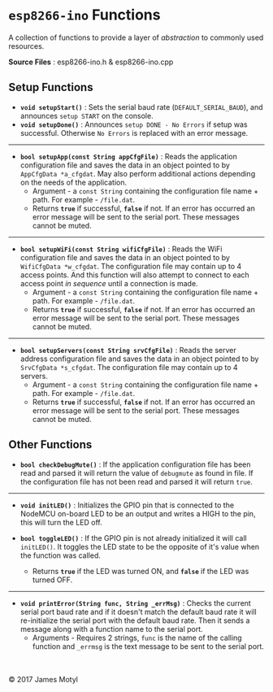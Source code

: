 # `esp8266-ino` Functions

A collection of functions to provide a layer of *abstraction* to commonly used resources.

**Source Files** : esp8266-ino.h & esp8266-ino.cpp

## Setup Functions

* **`void setupStart()`** : Sets the serial baud rate (`DEFAULT_SERIAL_BAUD`), and announces `setup START` on the console.
* **`void setupDone()`** : Announces `setup DONE - No Errors` if setup was successful. Otherwise `No Errors` is replaced with an error message.
-----
* **`bool setupApp(const String appCfgFile)`** : Reads the application configuration file and saves the data in an object pointed to by `AppCfgData *a_cfgdat`. May also perform additional actions depending on the needs of the application.
    * Argument - a `const String` containing the configuration file name + path. For example - `/file.dat`. 
    * Returns **`true`** if successful, **`false`** if not. If an error has occurred an error message will be sent to the serial port. These messages cannot be muted.
-----
* **`bool setupWiFi(const String wifiCfgFile)`** : Reads the WiFi configuration file and saves the data in an object pointed to by `WifiCfgData *w_cfgdat`. The configuration file may contain up to 4 access points. And this function will also attempt to connect to each access point *in sequence* until a connection is made.
    * Argument - a `const String` containing the configuration file name + path. For example - `/file.dat`. 
    * Returns **`true`** if successful, **`false`** if not. If an error has occurred an error message will be sent to the serial port. These messages cannot be muted.
-----
* **`bool setupServers(const String srvCfgFile)`** : Reads the server address configuration file and saves the data in an object pointed to by `SrvCfgData *s_cfgdat`. The configuration file may contain up to 4 servers. 
    * Argument - a `const String` containing the configuration file name + path. For example - `/file.dat`. 
    * Returns **`true`** if successful, **`false`** if not. If an error has occurred an error message will be sent to the serial port. These messages cannot be muted.

## Other Functions

* **`bool checkDebugMute()`** : If the application configuration file has been read and parsed it will return the value of `debugmute` as found in file. If the configuration file has not been read and parsed it will return `true`.
-----
* **`void initLED()`** : Initializes the GPIO pin that is connected to the NodeMCU on-board LED to be an output and writes a HIGH to the pin, this will turn the LED off.

* **`bool toggleLED()`** : If the GPIO pin is not already initialized it will call `initLED()`. It toggles the LED state to be the opposite of it's value when the function was called.
    * Returns **`true`** if the LED was turned ON, and  **`false`** if the LED was turned OFF.
-----
* **`void printError(String func, String _errMsg)`** : Checks the current serial port baud rate and if it doesn't match the default baud rate it will re-initialize the serial port with the default baud rate. Then it sends a message along with a function name to the serial port.
    * Arguments - Requires 2 strings, `func` is the name of the calling function and `_errmsg` is the text message to be sent to the serial port. 

<br>
<br>
&copy; 2017 James Motyl

